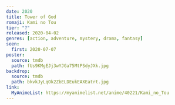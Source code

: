 ```yaml
---
date: 2020
title: Tower of God
romaji: Kami no Tou
tier: "?"
released: 2020-04-02
genres: [action, adventure, mystery, drama, fantasy]
seen:
  first: 2020-07-07
poster:
  source: tmdb
  path: fUs9KMgEJj3wYJGa75MtPSdyJXk.jpg
backdrop:
  source: tmdb
  path: bkvkJyLqOk2ZbELDEukEAXEatrt.jpg
link:
  MyAnimeList: https://myanimelist.net/anime/40221/Kami_no_Tou
---
```

